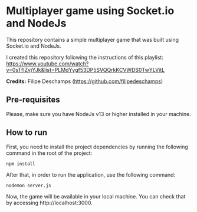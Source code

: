 # Multiplayer game using Socket.io and NodeJs

This repository contains a simple multiplayer game that was built using Socket.io and NodeJs.

I created this repository following the instructions of this playlist: https://www.youtube.com/watch?v=0sTfIZvjYJk&list=PLMdYygf53DP5SVQQrkKCVWDS0TwYLVitL

**Credits:** Filipe Deschamps (https://github.com/filipedeschamps)

## Pre-requisites

Please, make sure you have NodeJs v13 or higher installed in your machine.

## How to run

First, you need to install the project dependencies by running the following command in the root of the project:

```
npm install
```

After that, in order to run the application, use the following command:

```
nodemon server.js
```

Now, the game will be available in your local machine. You can check that by accessing http://localhost:3000.